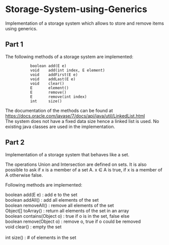 # Storage-System-using-Generics
Implementation of a storage system which allows to store and remove items using generics.

## Part 1
The following methods of a storage system are implemented:</br>

               boolean add(E e)
               void    add(int index, E element)
               void    addFirst(E e)
               void    addLast(E e)
               void    clear()
               E       element()
               E       remove()
               E       remove(int index)
               int     size()
               
The documentation of the methods can be found at https://docs.oracle.com/javase/7/docs/api/java/util/LinkedList.html </br>
The system does not have a fixed data size hence a linked list is used. No existing java classes are used in the implementation.

## Part 2
Implementation of a storage system that behaves like a set.</br>

The operations Union and Intersection are defined on sets. It is also possible to ask if x is a member of a set A. x ∈ A is true, if x is a member of A otherwise false.

Following methods are implemented:</br>

boolean       add(E e)    : add e to the set                          
boolean       addAll()    : add all elements of the set             
boolean       removeAll() : remove all elements of the set            
Object[]      toArray()   : return all elements of the set in an array   
boolean       contains(Object o) : true if o is in the set, false else </br>
boolean       remove(Object o)   : remove o, true if o could be removed </br>
void          clear()     : empty the set </br>                                 
int           size()      : # of elements in the set </br>                    
